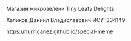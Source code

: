 Магазин микрозелени Tiny Leafy Delights

Халиков Даниил Владиславович ИСУ: 334149

<https://hurr1canez.github.io/special-meme>
